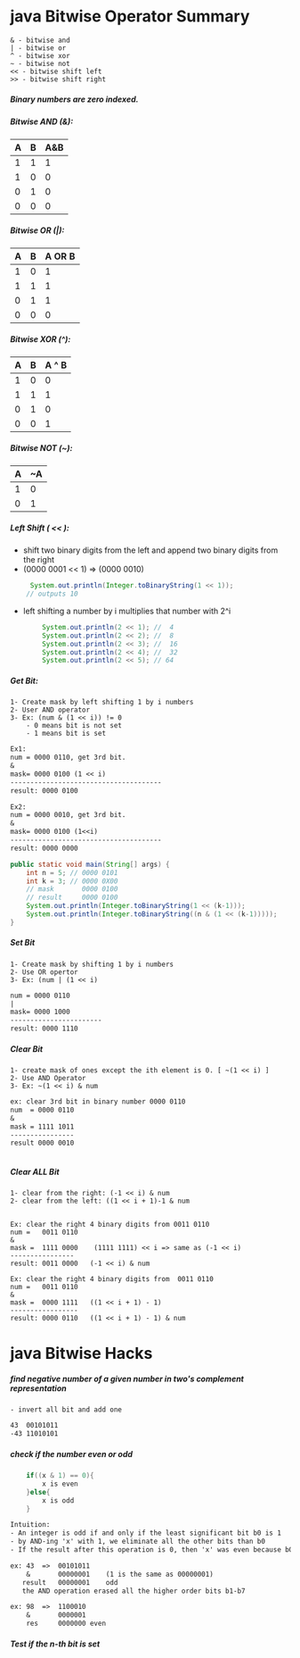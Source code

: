 # java Bitwise Operator Summary
    & - bitwise and
    | - bitwise or
    ^ - bitwise xor
    ~ - bitwise not
    << - bitwise shift left
    >> - bitwise shift right
##### Binary numbers are zero indexed.

##### Bitwise AND (&):

|   A	|  B 	|  A&B 	|
|---	|---	|---	|
|  1 	|  1 	|  1 	|
|  1 	|  0 	|  0 	|
|  0 	|  1 	|  0 	|
|  0 	|  0 	|  0 	|


##### Bitwise OR (|):

|   A	|  B 	|A OR B |
|---	|---	|---	|
|  1 	|  0 	|   1	|
|  1 	|   1	|   1	|
|  0 	|   1	|   1	|
|  0	|   0	|   0	|


##### Bitwise XOR (^):

|   A	|  B 	|A ^ B |
|---	|---	|---	|
|  1 	|  0 	|   0	|
|  1 	|   1	|   1	|
|  0 	|   1	|   0	|
|  0	|   0	|   1	|

##### Bitwise NOT (~):

| A  | ~A  |
|---|---|
|  1 | 0  |
|  0 | 1  |
##### Left Shift ( << ):
- shift two binary digits from the left and append two binary digits from the right
- (0000 0001 << 1) =>  (0000 0010)
```java
     System.out.println(Integer.toBinaryString(1 << 1));
    // outputs 10
```
- left shifting a number by i multiplies that number with 2^i
```java
        System.out.println(2 << 1); //  4
        System.out.println(2 << 2); //  8
        System.out.println(2 << 3); //  16
        System.out.println(2 << 4); //  32
        System.out.println(2 << 5); // 64
```
##### Get Bit:
    1- Create mask by left shifting 1 by i numbers
    2- User AND operator
    3- Ex: (num & (1 << i)) != 0
        - 0 means bit is not set
        - 1 means bit is set
```dtd
Ex1:
num = 0000 0110, get 3rd bit.
&
mask= 0000 0100	(1 << i)
--------------------------------------
result: 0000 0100

Ex2:
num = 0000 0010, get 3rd bit.
&
mask= 0000 0100	(1<<i)
--------------------------------------
result: 0000 0000

```

```java
public static void main(String[] args) {
    int n = 5; // 0000 0101
    int k = 3; // 0000 0X00
    // mask       0000 0100
    // result     0000 0100
    System.out.println(Integer.toBinaryString(1 << (k-1)));
    System.out.println(Integer.toBinaryString((n & (1 << (k-1)))));
}

```
##### Set Bit
    1- Create mask by shifting 1 by i numbers
    2- Use OR opertor
    3- Ex: (num | (1 << i)
```dtd
num = 0000 0110
|
mask= 0000 1000
-----------------------
result: 0000 1110

```
##### Clear Bit
    1- create mask of ones except the ith element is 0. [ ~(1 << i) ]
    2- Use AND Operator
    3- Ex: ~(1 << i) & num
    
```dtd
ex: clear 3rd bit in binary number 0000 0110
num  = 0000 0110
&
mask = 1111 1011
----------------
result 0000 0010  
 
``` 
##### Clear ALL Bit
    1- clear from the right: (-1 << i) & num
    2- clear from the left: ((1 << i + 1)-1 & num
    
    
    Ex: clear the right 4 binary digits from 0011 0110
    num =   0011 0110    
    &
    mask =  1111 0000    (1111 1111) << i => same as (-1 << i)
    ----------------
    result: 0011 0000   (-1 << i) & num
    
    Ex: clear the right 4 binary digits from  0011 0110
    num =   0011 0110    
    & 
    mask =  0000 1111   ((1 << i + 1) - 1)
    -----------------
    result: 0000 0110   ((1 << i + 1) - 1) & num
    
# java Bitwise Hacks

##### find negative number of a given number in two's complement representation
    - invert all bit and add one
```dtd
43  00101011
-43 11010101
```


##### check if the number even or odd
```java
    if((x & 1) == 0){
        x is even
    }else{ 
        x is odd
    }
```
```dtd
Intuition:
- An integer is odd if and only if the least significant bit b0 is 1
- by AND-ing 'x' with 1, we eliminate all the other bits than b0
- If the result after this operation is 0, then 'x' was even because b0 was 0, otherwise 'x' was odd
```
```dtd
ex: 43  =>  00101011
    &       00000001    (1 is the same as 00000001)
   result   00000001    odd
   the AND operation erased all the higher order bits b1-b7

ex: 98  =>  1100010
    &       0000001
    res     0000000 even
```

##### Test if the n-th bit is set




